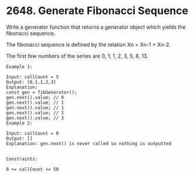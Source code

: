 # 2648. Generate Fibonacci Sequence

Write a generator function that returns a generator object which yields the fibonacci sequence.

The fibonacci sequence is defined by the relation Xn = Xn-1 + Xn-2.

The first few numbers of the series are 0, 1, 1, 2, 3, 5, 8, 13.


```
Example 1:

Input: callCount = 5
Output: [0,1,1,2,3]
Explanation:
const gen = fibGenerator();
gen.next().value; // 0
gen.next().value; // 1
gen.next().value; // 1
gen.next().value; // 2
gen.next().value; // 3
Example 2:

Input: callCount = 0
Output: []
Explanation: gen.next() is never called so nothing is outputted


Constraints:

0 <= callCount <= 50
```